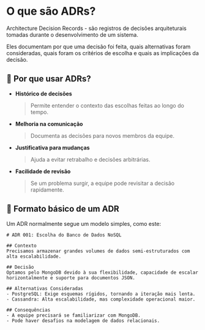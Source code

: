 # O que são ADRs?

Architecture Decision Records - são registros de decisões arquiteturais tomadas durante o desenvolvimento de um sistema.

Eles documentam por que uma decisão foi feita, quais alternativas foram consideradas, quais foram os critérios de escolha e quais as implicações da decisão.

## 📌 Por que usar ADRs?

- **Histórico de decisões**

  > Permite entender o contexto das escolhas feitas ao longo do tempo.

- **Melhoria na comunicação**

  > Documenta as decisões para novos membros da equipe.

- **Justificativa para mudanças**

  > Ajuda a evitar retrabalho e decisões arbitrárias.

- **Facilidade de revisão**
  > Se um problema surgir, a equipe pode revisitar a decisão rapidamente.

## 🔹 Formato básico de um ADR

Um ADR normalmente segue um modelo simples, como este:

```shell
# ADR 001: Escolha do Banco de Dados NoSQL

## Contexto
Precisamos armazenar grandes volumes de dados semi-estruturados com alta escalabilidade.

## Decisão
Optamos pelo MongoDB devido à sua flexibilidade, capacidade de escalar horizontalmente e suporte para documentos JSON.

## Alternativas Consideradas
- PostgreSQL: Exige esquemas rígidos, tornando a iteração mais lenta.
- Cassandra: Alta escalabilidade, mas complexidade operacional maior.

## Consequências
- A equipe precisará se familiarizar com MongoDB.
- Pode haver desafios na modelagem de dados relacionais.
```
